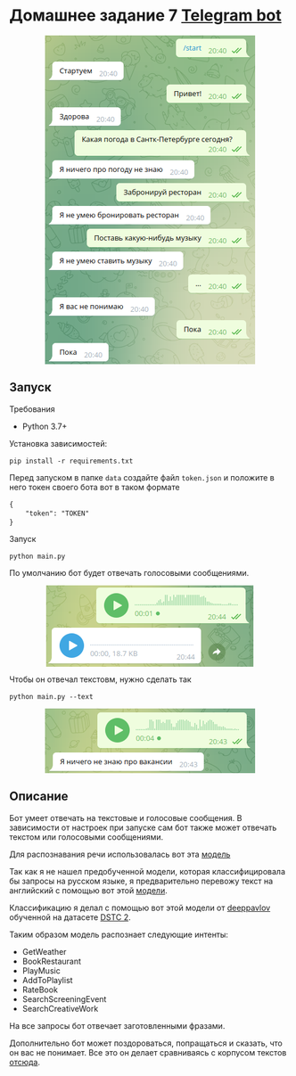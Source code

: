 # Домашнее задание 7 [Telegram bot](t.me/history_prod_bot)

<p align="center">
<img align="middle" src="./imgs/long_text_dialogue.png" />
</p>

## Запуск

Требования
* Python 3.7+

Установка зависимостей:
```
pip install -r requirements.txt
```

Перед запуском в папке ```data``` создайте файл ```token.json``` и положите в него токен своего бота вот в таком формате
```
{
	"token": "TOKEN"
}
```

Запуск
```
python main.py
```

По умолчанию бот будет отвечать голосовыми сообщениями.

<p align="center">
<img align="middle" src="./imgs/voice_dialogue.png" />
</p>

Чтобы он отвечал текстовм, нужно сделать так
```
python main.py --text
```

<p align="center">
<img align="middle" src="./imgs/text_dialogue.png" />
</p>

## Описание

Бот умеет отвечать на текстовые и голосовые сообщения. В зависимости от настроек при запуске сам бот также может отвечать текстом или голосовыми сообщениями.

Для распознавания речи использовалась вот эта [модель](https://github.com/jonatasgrosman/asrecognition)

Так как я не нашел предобученной модели, которая классифицировала бы запросы на русском языке, я предварительно перевожу текст на английский с помощью вот этой [модели](https://huggingface.co/facebook/m2m100_418M).

Классификацию я делал с помощью вот этой модели от [deeppavlov](http://docs.deeppavlov.ai/en/master/features/models/classifiers.html) обученной на датасете [DSTC 2](http://camdial.org/~mh521/dstc/).

Таким образом модель распознает следующие интенты:
* GetWeather
* BookRestaurant
* PlayMusic
* AddToPlaylist
* RateBook
* SearchScreeningEvent
* SearchCreativeWork

На все запросы бот отвечает заготовленными фразами.

Дополнительно бот может поздороваться, попращаться и сказать, что он вас не понимает. Все это он делает сравниваясь с корпусом текстов [отсюда](https://github.com/Koziev/chatbot).
